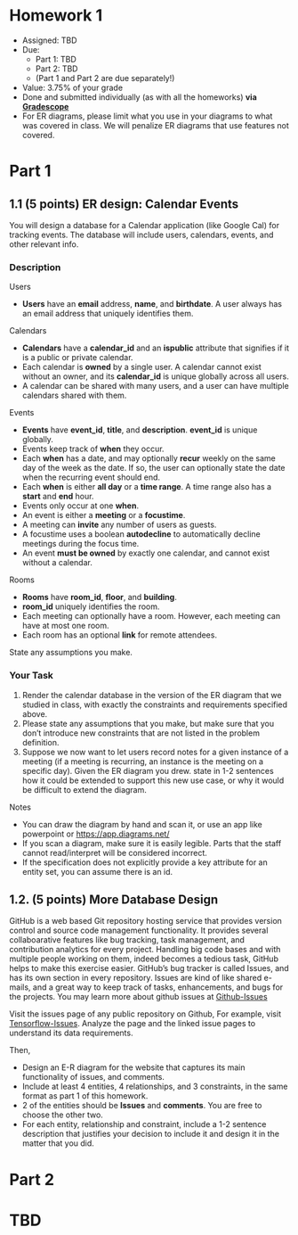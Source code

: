 # Homework 1

* Assigned: TBD
* Due:
    * Part 1: TBD
    * Part 2: TBD
    * (Part 1 and Part 2 are due separately!)
* Value: 3.75% of your grade
* Done and submitted individually (as with all the homeworks) **via [Gradescope](https://www.gradescope.com)**
* For ER diagrams, please limit what you use in your diagrams to what was covered in class.  We will penalize ER diagrams that use features not covered.


# Part 1


## 1.1 (5 points) ER design: Calendar Events

You will design a database for a Calendar application (like Google Cal)
for tracking events.  The database will include users, calendars, events, and other relevant info.

### Description

Users

* **Users** have an **email** address, **name**, and **birthdate**.  A user always has an email address that uniquely identifies them.

Calendars

* **Calendars** have a **calendar_id** and an **ispublic** attribute that signifies if it is a public or private calendar.  
* Each calendar is **owned** by a single user.  A calendar cannot exist without an owner, and its **calendar_id** is unique globally across all users.  
* A calendar can be shared with many users, and a user can have multiple calendars shared with them.

Events

* **Events** have **event_id**, **title**, and **description**. **event_id** is unique globally.  
* Events keep track of **when** they occur.    
* Each **when** has a date,  and may optionally  **recur** weekly on the same day of the week as the date.  If so, the user can optionally state the date when the recurring event should end.
* Each **when** is either  **all day** or a **time range**. A time range also has a **start** and **end** hour.
* Events only occur at one **when**.
* An event is either a **meeting** or a **focustime**.
* A meeting can **invite** any number of users as guests.
* A focustime uses a boolean **autodecline** to automatically decline meetings during the focus time.
* An event **must be owned** by exactly one calendar, and cannot exist without a calendar.

Rooms

* **Rooms** have **room_id**, **floor**, and **building**.
* **room_id** uniquely identifies the room.
* Each meeting can optionally have a room. However, each meeting can have at most one room. 
* Each room has an optional **link** for remote attendees.

State any assumptions you make.

### Your Task

1. Render the calendar database in the version of the ER diagram that we studied in class, with exactly the constraints and requirements specified above. 
2. Please state any assumptions that you make, but make sure that
  you don’t introduce new constraints that are not listed in the problem definition.
3. Suppose we now want to let users record notes for a given instance of a meeting (if a meeting is recurring, an instance is the meeting on a specific day).    Given the ER diagram you drew. state in 1-2 sentences how it could be extended to support this new use case, or why it would be difficult to extend the diagram. 


Notes

* You can draw the diagram by hand and scan it, or use an app like powerpoint or https://app.diagrams.net/
* If you scan a diagram, make sure it is easily legible.  Parts that the staff cannot read/interpret will be considered incorrect.
* If the specification does not explicitly provide a key attribute for an entity set, you can assume there is an id.



## 1.2. (5 points) More Database Design

GitHub is a web based Git repository hosting service that provides version control and source code management functionality. It provides several collaboarative features like bug tracking, task management, and contribution analytics for every project. Handling big code bases and with multiple people working on them, indeed becomes a tedious task, GitHub helps to make this exercise easier. GitHub’s bug tracker is called Issues, and has its own section in every repository. Issues are kind of like shared e-mails, and a great way to keep track of tasks, enhancements, and bugs for the projects. You may learn more about github issues at [Github-Issues](https://guides.github.com/features/issues/) 

Visit the issues page of any public repository on Github, For example, visit [Tensorflow-Issues](https://github.com/tensorflow/tensorflow/issues). Analyze the page and the linked issue pages to understand its data requirements.  

Then, 

* Design an E-R diagram for the website that captures its main functionality of issues, and comments.
* Include at least 4 entities, 4 relationships, and 3 constraints, in the same format as part 1 of this homework.
* 2 of the entities should be **Issues** and **comments**.  You are free to choose the other two.
* For each entity, relationship and constraint, include a 1-2 sentence description that justifies your decision to include it and design it in the matter that you did.


# Part 2

# TBD
